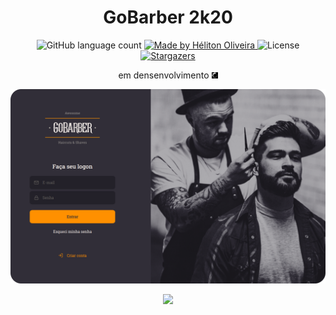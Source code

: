 <h1 align="center">GoBarber 2k20</h1>

<p align="center">
  <img alt="GitHub language count" src="https://img.shields.io/github/languages/count/helitonoliveiraa/gobarber2k20-web?color=%23FF9000">

  <a href="https://www.linkedin.com/in/helitonoliveira/">
    <img alt="Made by Héliton Oliveira" src="https://img.shields.io/badge/made%20by-Héliton Oliveira-%23FF9000">
  </a>

  <img alt="License" src="https://img.shields.io/badge/license-MIT-%23FF9000">

  <a href="https://github.com/helitonoliveiraa/gobarber2k20-web/stargazers">
    <img alt="Stargazers" src="https://img.shields.io/github/stars/helitonoliveiraa/gobarber2k20-web?style=social">
  </a>
</p>

<p align="center">em densenvolvimento
<img src="./.github/loading.gif" width="10">
</p>

<p align="center">
  <img src="./.github/screen-short.png">
</p>

<p align="center">
  <img src="./.github/animation.gif">
</p>
